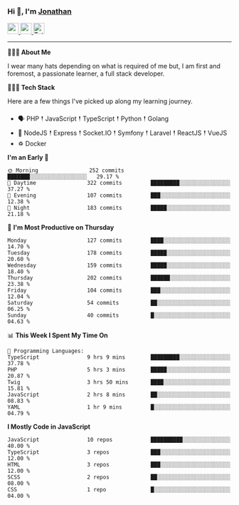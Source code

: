 ### Hi 👋, I'm [Jonathan](https://jonathan-d.ch) 

<p>
  <a href="https://www.linkedin.com/in/jdebetaz">
    <img src="https://img.shields.io/badge/linkedin-%230077B5.svg?&style=for-the-badge&logo=linkedin&logoColor=white" height=25>
  </a>
  <a href="https://www.instagram.com/jdebetaz/">
    <img src="https://img.shields.io/badge/instagram-%23E4405F.svg?&style=for-the-badge&logo=instagram&logoColor=white" height=25>
  </a>
  <a href="https://wakatime.com/@5c95ead1-71ee-4ecc-9a32-6c2b293dd432">
    <img src="https://wakatime.com/badge/user/5c95ead1-71ee-4ecc-9a32-6c2b293dd432.svg?style=for-the-badge" height=25 alt="Total time coded since Aug 23 2019" />
  </a>
</p>

-------

**🙋🏻‍♂️ About Me** 

<p>I wear many hats depending on what is required of me but, I am first and foremost, a passionate learner, a full stack developer.</p>

**👨🏻‍💻 Tech Stack** 

<p>Here are a few things I've picked up along my learning journey.</p>

- 🗣 PHP 𒑰 JavaScript 𒑰 TypeScript 𒑰 Python 𒑰 Golang
- 🎒 NodeJS 𒑰 Express 𒑰 Socket.IO 𒑰 Symfony 𒑰 Laravel 𒑰 ReactJS 𒑰 VueJS
- ♽ Docker

<!--START_SECTION:waka-->
**I'm an Early 🐤** 

```text
🌞 Morning                252 commits         ███████░░░░░░░░░░░░░░░░░░   29.17 % 
🌆 Daytime                322 commits         █████████░░░░░░░░░░░░░░░░   37.27 % 
🌃 Evening                107 commits         ███░░░░░░░░░░░░░░░░░░░░░░   12.38 % 
🌙 Night                  183 commits         █████░░░░░░░░░░░░░░░░░░░░   21.18 % 
```
📅 **I'm Most Productive on Thursday** 

```text
Monday                   127 commits         ████░░░░░░░░░░░░░░░░░░░░░   14.70 % 
Tuesday                  178 commits         █████░░░░░░░░░░░░░░░░░░░░   20.60 % 
Wednesday                159 commits         █████░░░░░░░░░░░░░░░░░░░░   18.40 % 
Thursday                 202 commits         ██████░░░░░░░░░░░░░░░░░░░   23.38 % 
Friday                   104 commits         ███░░░░░░░░░░░░░░░░░░░░░░   12.04 % 
Saturday                 54 commits          ██░░░░░░░░░░░░░░░░░░░░░░░   06.25 % 
Sunday                   40 commits          █░░░░░░░░░░░░░░░░░░░░░░░░   04.63 % 
```


📊 **This Week I Spent My Time On** 

```text
💬 Programming Languages: 
TypeScript               9 hrs 9 mins        █████████░░░░░░░░░░░░░░░░   37.78 % 
PHP                      5 hrs 3 mins        █████░░░░░░░░░░░░░░░░░░░░   20.87 % 
Twig                     3 hrs 50 mins       ████░░░░░░░░░░░░░░░░░░░░░   15.81 % 
JavaScript               2 hrs 8 mins        ██░░░░░░░░░░░░░░░░░░░░░░░   08.83 % 
YAML                     1 hr 9 mins         █░░░░░░░░░░░░░░░░░░░░░░░░   04.79 % 
```

**I Mostly Code in JavaScript** 

```text
JavaScript               10 repos            ██████████░░░░░░░░░░░░░░░   40.00 % 
TypeScript               3 repos             ███░░░░░░░░░░░░░░░░░░░░░░   12.00 % 
HTML                     3 repos             ███░░░░░░░░░░░░░░░░░░░░░░   12.00 % 
SCSS                     2 repos             ██░░░░░░░░░░░░░░░░░░░░░░░   08.00 % 
CSS                      1 repo              █░░░░░░░░░░░░░░░░░░░░░░░░   04.00 % 
```




<!--END_SECTION:waka-->
